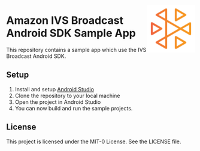 <a href="https://docs.aws.amazon.com/ivs/"><img align="right" width="128px" src="./ivs-logo.svg"></a>

# Amazon IVS Broadcast Android SDK Sample App

This repository contains a sample app which use the IVS Broadcast Android SDK.

## Setup

1. Install and setup [Android Studio](https://developer.android.com/studio/install)
2. Clone the repository to your local machine
3. Open the project in Android Studio
4. You can now build and run the sample projects.

## License
This project is licensed under the MIT-0 License. See the LICENSE file.
